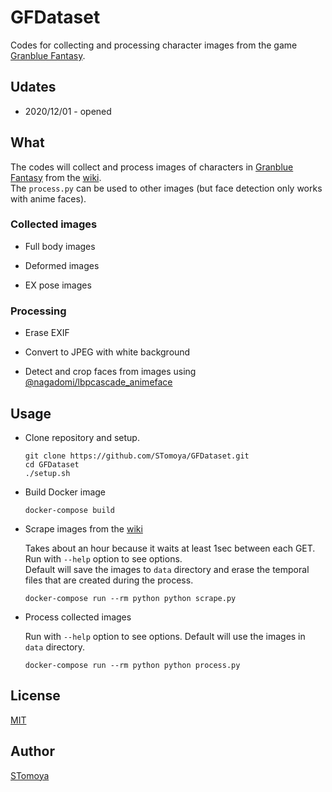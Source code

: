 
# GFDataset

Codes for collecting and processing character images from the game [Granblue Fantasy](https://granbluefantasy.jp/en/).

## Udates

- 2020/12/01 - opened

## What

The codes will collect and process images of characters in [Granblue Fantasy](https://granbluefantasy.jp/en/) from the [wiki](https://gbf-wiki.com/).  
The `process.py` can be used to other images (but face detection only works with anime faces).

### Collected images

- Full body images

- Deformed images

- EX pose images

### Processing

- Erase EXIF

- Convert to JPEG with white background

- Detect and crop faces from images using [@nagadomi/lbpcascade_animeface](https://github.com/nagadomi/lbpcascade_animeface)

## Usage

- Clone repository and setup.

    ```console
    git clone https://github.com/STomoya/GFDataset.git
    cd GFDataset
    ./setup.sh
    ```

- Build Docker image

    ```console
    docker-compose build
    ```

- Scrape images from the [wiki](https://gbf-wiki.com/)

    Takes about an hour because it waits at least 1sec between each GET.
    Run with `--help` option to see options.  
    Default will save the images to `data` directory and erase the temporal files that are created during the process.

    ```console
    docker-compose run --rm python python scrape.py
    ```

- Process collected images

    Run with `--help` option to see options.
    Default will use the images in `data` directory.

    ```console
    docker-compose run --rm python python process.py
    ```

## License

[MIT](https://github.com/STomoya/GFDataset/blob/master/LICENSE)

## Author

[STomoya](https://github.com/STomoya)
